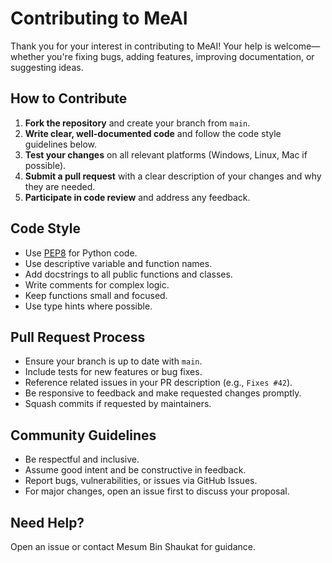 # Contributing to MeAI

Thank you for your interest in contributing to MeAI! Your help is welcome—whether you're fixing bugs, adding features, improving documentation, or suggesting ideas.

## How to Contribute

1. **Fork the repository** and create your branch from `main`.
2. **Write clear, well-documented code** and follow the code style guidelines below.
3. **Test your changes** on all relevant platforms (Windows, Linux, Mac if possible).
4. **Submit a pull request** with a clear description of your changes and why they are needed.
5. **Participate in code review** and address any feedback.

## Code Style

- Use [PEP8](https://www.python.org/dev/peps/pep-0008/) for Python code.
- Use descriptive variable and function names.
- Add docstrings to all public functions and classes.
- Write comments for complex logic.
- Keep functions small and focused.
- Use type hints where possible.

## Pull Request Process

- Ensure your branch is up to date with `main`.
- Include tests for new features or bug fixes.
- Reference related issues in your PR description (e.g., `Fixes #42`).
- Be responsive to feedback and make requested changes promptly.
- Squash commits if requested by maintainers.

## Community Guidelines

- Be respectful and inclusive.
- Assume good intent and be constructive in feedback.
- Report bugs, vulnerabilities, or issues via GitHub Issues.
- For major changes, open an issue first to discuss your proposal.

## Need Help?

Open an issue or contact Mesum Bin Shaukat for guidance. 